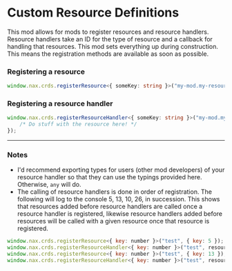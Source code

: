 # Custom Resource Definitions

This mod allows for mods to register resources and resource handlers. Resource handlers take an ID for the type of resource and a callback for handling that resources. This mod sets everything up during construction. This means the registration methods are available as soon as possible.

### Registering a resource

```ts
window.nax.crds.registerResource<{ someKey: string }>("my-mod.my-resource-type", { someKey: "some value" });
```

### Registering a resource handler

```ts
window.nax.crds.registerResourceHandler<{ someKey: string }>("my-mod.my-resource-type", (resource: { someKey: string }) => {
	/* Do stuff with the resource here! */
});
```

---

### Notes

- I'd recommend exporting types for users (other mod developers) of your resource handler so that they can use the typings provided here. Otherwise, `any` will do.
- The calling of resource handlers is done in order of registration. The following will log to the console 5, 13, 10, 26, in succession. This shows that resources added before resource handlers are called once a resource handler is registered, likewise resource handlers added before resources will be called with a given resource once that resource is registered.

```js
window.nax.crds.registerResource<{ key: number }>("test", { key: 5 });
window.nax.crds.registerResourceHandler<{ key: number }>("test", resource => console.log(resource.key));
window.nax.crds.registerResource<{ key: number }>("test", { key: 13 });
window.nax.crds.registerResourceHandler<{ key: number }>("test", resource => console.log(resource.key * 2));
```
